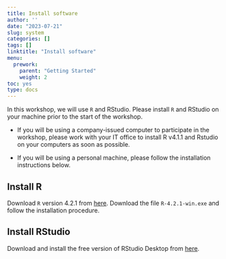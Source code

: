 ```yaml
---
title: Install software
author: ''
date: "2023-07-21"
slug: system
categories: []
tags: []
linktitle: "Install software"
menu:
  prework:
    parent: "Getting Started"
    weight: 2
toc: yes
type: docs
---
```


In this workshop, we will use `R` and RStudio. Please install `R` and RStudio on your machine prior to the start of the workshop.

- If you will be using a company-issued computer to participate in the workshop, please work with your IT office to install R v4.1.1 and Rstudio on your computers as soon as possible. 

- If you will be using a personal machine, please follow the installation instructions below.

## Install R

Download `R` version 4.2.1 from [here](https://cran.r-project.org/bin/windows/base/old/4.2.1/). Download the file `R-4.2.1-win.exe` and follow the installation procedure.

## Install RStudio

Download and install the free version of RStudio Desktop from [here](https://rstudio.com/products/rstudio/download/#download).

